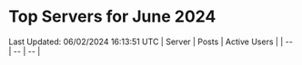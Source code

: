 # Top Servers for June 2024
Last Updated: 06/02/2024 16:13:51 UTC
| Server | Posts | Active Users |
| -- | -- | -- |
